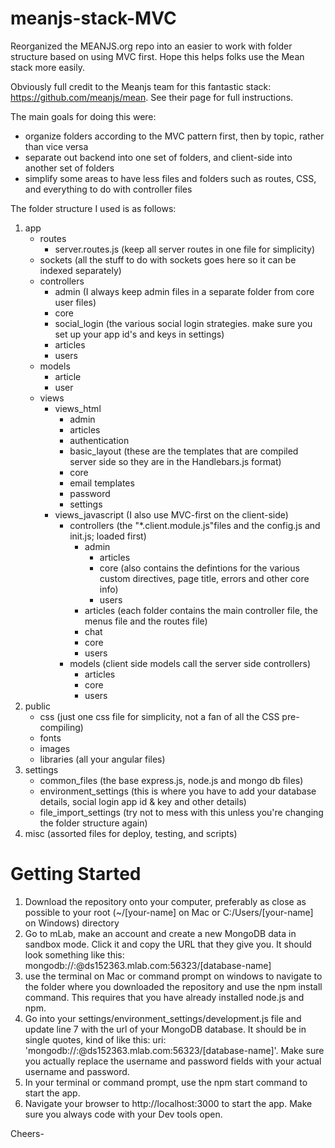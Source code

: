 # meanjs-stack-MVC
Reorganized the MEANJS.org repo into an easier to work with folder structure based on using MVC first. Hope this helps folks use the Mean stack more easily.

Obviously full credit to the Meanjs team for this fantastic stack: https://github.com/meanjs/mean. See their page for full instructions.

The main goals for doing this were:
- organize folders according to the MVC pattern first, then by topic, rather than vice versa
- separate out backend into one set of folders, and client-side into another set of folders
- simplify some areas to have less files and folders such as routes, CSS, and everything to do with controller files

The folder structure I used is as follows:

1. app
    - routes
      - server.routes.js (keep all server routes in one file for simplicity)
    - sockets (all the stuff to do with sockets goes here so it can be indexed separately)
    - controllers
      - admin (I always keep admin files in a separate folder from core user files)
      - core
      - social_login (the various social login strategies. make sure you set up your app id's and keys in settings)
      - articles
      - users
    - models
      - article
      - user
    - views
      - views_html
        - admin
        - articles
        - authentication
        - basic_layout (these are the templates that are compiled server side so they are in the Handlebars.js format)
        - core
        - email templates
        - password
        - settings
      - views_javascript (I also use MVC-first on the client-side)
        - controllers (the "*.client.module.js"files and the config.js and init.js; loaded first)
          - admin
            - articles
            - core (also contains the defintions for the various custom directives, page title, errors and other core info)
            - users
          - articles (each folder contains the main controller file, the menus file and the routes file)
          - chat
          - core
          - users
        - models (client side models call the server side controllers)
          - articles
          - core
          - users
2. public
    - css (just one css file for simplicity, not a fan of all the CSS pre-compiling)
    - fonts
    - images
    - libraries (all your angular files)
3. settings
    - common_files (the base express.js, node.js and mongo db files)
    - environment_settings (this is where you have to add your database details, social login app id & key and other details)
    - file_import_settings (try not to mess with this unless you're changing the folder structure again)
4. misc (assorted files for deploy, testing, and scripts)
  
  
# Getting Started
1. Download the repository onto your computer, preferably as close as possible to your root (~/[your-name] on Mac or C:/Users/[your-name] on Windows) directory
2. Go to mLab, make an account and create a new MongoDB data in sandbox mode. Click it and copy the URL that they give you. It should look something like this: mongodb://<dbuser>:<dbpassword>@ds152363.mlab.com:56323/[database-name]
3. use the terminal on Mac or command prompt on windows to navigate to the folder where you downloaded the repository and use the npm install command. This requires that you have already installed node.js and npm.
4. Go into your settings/environment_settings/development.js file and update line 7 with the url of your MongoDB database. It should be in single quotes, kind of like this: uri: 'mongodb://<dbuser>:<dbpassword>@ds152363.mlab.com:56323/[database-name]'. Make sure you actually replace the username and password fields with your actual username and password.
5. In your terminal or command prompt, use the npm start command to start the app.
6. Navigate your browser to http://localhost:3000 to start the app. Make sure you always code with your Dev tools open.

Cheers-
